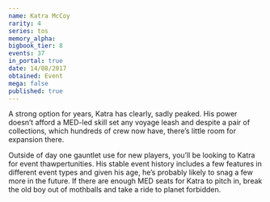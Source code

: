 ```yaml
---
name: Katra McCoy
rarity: 4
series: tos
memory_alpha:
bigbook_tier: 8
events: 37
in_portal: true
date: 14/08/2017
obtained: Event
mega: false
published: true
---
```


A strong option for years, Katra has clearly, sadly peaked. His power doesn’t afford a MED-led skill set any voyage leash and despite a pair of collections, which hundreds of crew now have, there’s little room for expansion there.

Outside of day one gauntlet use for new players, you’ll be looking to Katra for event thawpertunities. His stable event history includes a few features in different event types and given his age, he’s probably likely to snag a few more in the future. If there are enough MED seats for Katra to pitch in, break the old boy out of mothballs and take a ride to planet forbidden.
